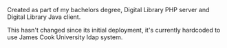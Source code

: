 Created as part of my bachelors degree, Digital Library PHP server and Digital Library Java client.

This hasn't changed since its initial deployment, it's currently hardcoded to use James Cook University ldap system.
